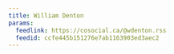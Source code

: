 ```yaml
---
title: William Denton
params:
  feedlink: https://cosocial.ca/@wdenton.rss
  feedid: ccfe445b151276e7ab1163903ed3aec2
---
```

